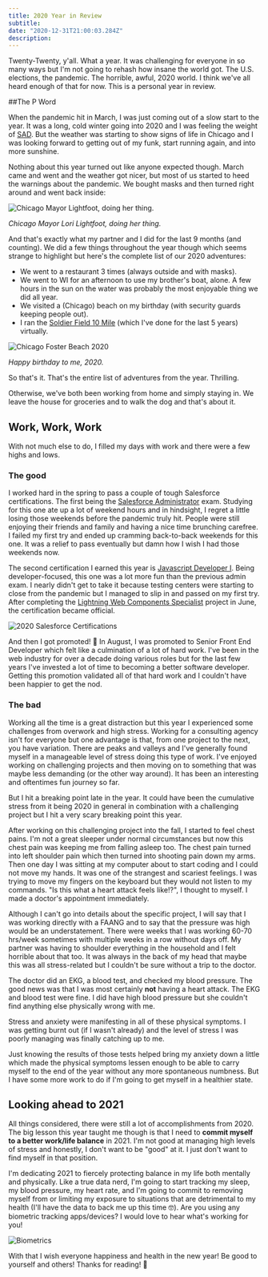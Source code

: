 ```yaml
---
title: 2020 Year in Review
subtitle: 
date: "2020-12-31T21:00:03.284Z"
description: 
---
```


Twenty-Twenty, y'all. What a year. It was challenging for everyone in so many ways but I'm not going to rehash how insane the world got. The U.S. elections, the pandemic. The horrible, awful, 2020 world. I think we've all heard enough of that for now. This is a personal year in review. 

##The P Word

When the pandemic hit in March, I was just coming out of a slow start to the year. It was a long, cold winter going into 2020 and I was feeling the weight of [SAD](https://www.mayoclinic.org/diseases-conditions/seasonal-affective-disorder/symptoms-causes/syc-20364651). But the weather was starting to show signs of life in Chicago and I was looking forward to getting out of my funk, start running again, and into more sunshine.

Nothing about this year turned out like anyone expected though. March came and went and the weather got nicer, but most of us started to heed the warnings about the pandemic. We bought masks and then turned right around and went back inside:

![Chicago Mayor Lightfoot, doing her thing.](./2020-lightfoot-stay-home.jpg)

_Chicago Mayor Lori Lightfoot, doing her thing._

And that's exactly what my partner and I did for the last 9 months (and counting). We did a few things throughout the year though which seems strange to highlight but here's the complete list of our 2020 adventures:

- We went to a restaurant 3 times (always outside and with masks).
- We went to WI for an afternoon to use my brother's boat, alone. A few hours in the sun on the water was probably the most enjoyable thing we did all year.
- We visited a (Chicago) beach on my birthday (with security guards keeping people out). 
- I ran the [Soldier Field 10 Mile](https://www.soldierfield10.com/) (which I've done for the last 5 years) virtually.

![Chicago Foster Beach 2020](./2020-birthday-beach.jpg)

_Happy birthday to me, 2020._

So that's it. That's the entire list of adventures from the year. Thrilling.

Otherwise, we've both been working from home and simply staying in. We leave the house for groceries and to walk the dog and that's about it.

## Work, Work, Work

With not much else to do, I filled my days with work and there were a few highs and lows.

### The good

I worked hard in the spring to pass a couple of tough Salesforce certifications. The first being the [Salesforce Administrator](https://trailhead.salesforce.com/credentials/administrator) exam. Studying for this one ate up a lot of weekend hours and in hindsight, I regret a little losing those weekends before the pandemic truly hit. People were still enjoying their friends and family and having a nice time brunching carefree. I failed my first try and ended up cramming back-to-back weekends for this one. It was a relief to pass eventually but damn how I wish I had those weekends now.

The second certification I earned this year is [Javascript Developer I](https://trailhead.salesforce.com/credentials/javascriptdeveloperi). Being developer-focused, this one was a lot more fun than the previous admin exam. I nearly didn't get to take it because testing centers were starting to close from the pandemic but I managed to slip in and passed on my first try. After completing the [Lightning Web Components Specialist](https://trailhead.salesforce.com/content/learn/superbadges/superbadge_lwc_specialist) project in June, the certification became official. 

![2020 Salesforce Certifications](./2020-salesforce-certifications.png)

And then I got promoted! 🎉  In August, I was promoted to Senior Front End Developer which felt like a culmination of a lot of hard work. I've been in the web industry for over a decade doing various roles but for the last few years I've invested a lot of time to becoming a better software developer. Getting this promotion validated all of that hard work and I couldn't have been happier to get the nod.

### The bad

Working all the time is a great distraction but this year I experienced some challenges from overwork and high stress. Working for a consulting agency isn't for everyone but one advantage is that, from one project to the next, you have variation. There are peaks and valleys and I've generally found myself in a manageable level of stress doing this type of work. I've enjoyed working on challenging projects and then moving on to something that was maybe less demanding (or the other way around). It has been an interesting and oftentimes fun journey so far.

But I hit a breaking point late in the year. It could have been the cumulative stress from it being 2020 in general in combination with a challenging project but I hit a very scary breaking point this year.

After working on this challenging project into the fall, I started to feel chest pains. I'm not a great sleeper under normal circumstances but now this chest pain was keeping me from falling asleep too. The chest pain turned into left shoulder pain which then turned into shooting pain down my arms. Then one day I was sitting at my computer about to start coding and I could not move my hands. It was one of the strangest and scariest feelings. I was trying to move my fingers on the keyboard but they would not listen to my commands. "Is this what a heart attack feels like!?", I thought to myself. I made a doctor's appointment immediately.

Although I can't go into details about the specific project, I will say that I was working directly with a FAANG and to say that the pressure was high would be an understatement. There were weeks that I was working 60-70 hrs/week sometimes with multiple weeks in a row without days off. My partner was having to shoulder everything in the household and I felt horrible about that too. It was always in the back of my head that maybe this was all stress-related but I couldn't be sure without a trip to the doctor.

The doctor did an EKG, a blood test, and checked my blood pressure. The good news was that I was most certainly **not** having a heart attack. The EKG and blood test were fine. I did have high blood pressure but she couldn't find anything else physically wrong with me.

Stress and anxiety were manifesting in all of these physical symptoms. I was getting burnt out (if I wasn't already) and the level of stress I was poorly managing was finally catching up to me.

Just knowing the results of those tests helped bring my anxiety down a little which made the physical symptoms lessen enough to be able to carry myself to the end of the year without any more spontaneous numbness. But I have some more work to do if I'm going to get myself in a healthier state.

## Looking ahead to 2021

All things considered, there were still a lot of accomplishments from 2020. The big lesson this year taught me though is that I need to **commit myself to a better work/life balance** in 2021. I'm not good at managing high levels of stress and honestly, I don't want to be "good" at it. I just don't want to find myself in that position.

I'm dedicating 2021 to fiercely protecting balance in my life both mentally and physically. Like a true data nerd, I'm going to start tracking my sleep, my blood pressure, my heart rate, and I'm going to commit to removing myself from or limiting my exposure to situations that are detrimental to my health (I'll have the data to back me up this time 🤓). Are you using any biometric tracking apps/devices? I would love to hear what's working for you!

![Biometrics](./2020-biometrics.jpg)

With that I wish everyone happiness and health in the new year! Be good to yourself and others! Thanks for reading! 👋